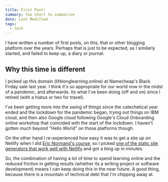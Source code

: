 ```yaml
---
title: First Post!
summary: Too short to summarize
date: Last Modified
tags:
  - tech
---
```

I have written a number of first posts, on this, that or other blogging platform over the years.  Perhaps that is just to be expected, as I similarly started, and failed to keep up, a diary or journal. 

## Why this time is different

I picked up this domain (lifelonglearning.online) at Namecheap's Black Friday sale last year.  I think it's so appropriate for our world now in the midst of a pandemic, and afterwards.  Its what I've been doing (off and on) since I retired (with a hiatus or two for travel).

I've been getting more into the swing of things since the catechetical year ended and the lockdown for the pandemic began, trying out things on IBM cloud, and then also Google cloud following Google's Cloud Onboarding online workshop that coincided with the start of the lockdown. I haven't gotten much beyond "Hello World" on those platforms though.

On the other hand I re-experienced how easy it was to get a site up on Netlify when I did [Eric Normand's course](https://purelyfunctional.tv/courses/markdown-editor/), so I picked [one of the static site generators that work well with Netlify](https://www.11ty.dev/) and got a blog up in minutes.

So, the combination of having a lot of time to spend learning online and the reduced friction in getting results (whether its a writing project or software development) means I can keep doing this in the near future.  A good thing, because there is a mountain of technical debt that I'm chipping away at.
